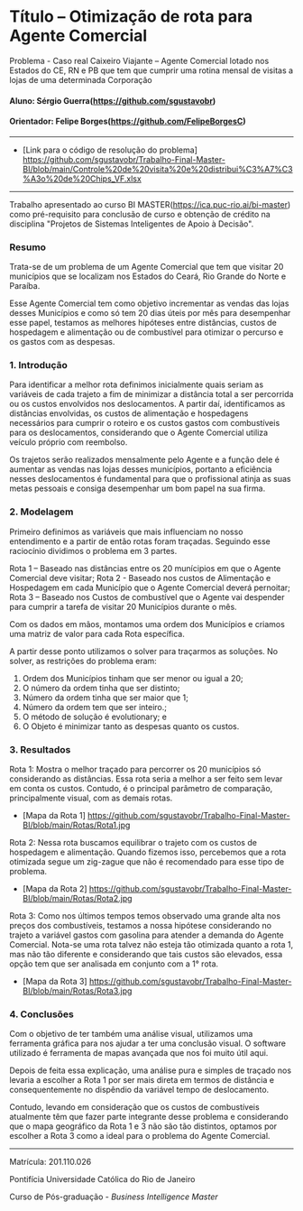 # Título – Otimização de rota para Agente Comercial

Problema - Caso real Caixeiro Viajante – Agente Comercial lotado nos Estados do CE, RN e PB que tem que cumprir uma rotina mensal de visitas a lojas de uma determinada Corporação

#### Aluno: Sérgio Guerra(https://github.com/sgustavobr)
#### Orientador: Felipe Borges(https://github.com/FelipeBorgesC)

---

- [Link para o código de resolução do problema] https://github.com/sgustavobr/Trabalho-Final-Master-BI/blob/main/Controle%20de%20visita%20e%20distribui%C3%A7%C3%A3o%20de%20Chips_VF.xlsx

---

Trabalho apresentado ao curso BI MASTER(https://ica.puc-rio.ai/bi-master) como pré-requisito para conclusão de curso e obtenção de crédito na disciplina "Projetos de Sistemas Inteligentes de Apoio à Decisão".

### Resumo

Trata-se de um problema de um Agente Comercial que tem que visitar 20 municípios que se localizam nos Estados do Ceará, Rio Grande do Norte e Paraíba.

Esse Agente Comercial tem como objetivo incrementar as vendas das lojas desses Municípios e como só tem 20 dias úteis por mês para desempenhar esse papel, testamos as melhores hipóteses entre distâncias, custos de hospedagem e alimentação ou de combustível para otimizar o percurso e os gastos com as despesas.


### 1. Introdução

Para identificar a melhor rota definimos inicialmente quais seriam as variáveis de cada trajeto a fim de minimizar a distância total a ser percorrida ou os custos envolvidos nos deslocamentos. A partir daí, identificamos as distâncias envolvidas, os custos de alimentação e hospedagens necessários para cumprir o roteiro e os custos gastos com combustíveis para os deslocamentos, considerando que o Agente Comercial utiliza veículo próprio com reembolso.

Os trajetos serão realizados mensalmente pelo Agente e a função dele é aumentar as vendas nas lojas desses municípios, portanto a eficiência nesses deslocamentos é fundamental para que o profissional atinja as suas metas pessoais e consiga desempenhar um bom papel na sua firma.


### 2. Modelagem

Primeiro definimos as variáveis que mais influenciam no nosso entendimento e a partir de então rotas foram traçadas. Seguindo esse raciocínio dividimos o problema em 3 partes.

Rota 1 – Baseado nas distâncias entre os 20 munícipios em que o Agente Comercial deve visitar;
Rota 2 - Baseado nos custos de Alimentação e Hospedagem em cada Município que o Agente Comercial deverá pernoitar;
Rota 3 – Baseado nos Custos de combustível que o Agente vai despender para cumprir a tarefa de visitar 20 Municípios durante o mês.


Com os dados em mãos, montamos uma ordem dos Municípios e criamos uma matriz de valor para cada Rota específica.

A partir desse ponto utilizamos o solver para traçarmos as soluções. No solver, as restrições do problema eram:

1.	Ordem dos Municípios tinham que ser menor ou igual a 20;
2.	O número da ordem tinha que ser distinto;
3.	Número da ordem tinha que ser maior que 1;
4.	Número da ordem tem que ser inteiro.;
5.	O método de solução é evolutionary; e
6.	O Objeto é minimizar tanto as despesas quanto os custos.


### 3. Resultados


Rota 1: Mostra o melhor traçado para percorrer os 20 municípios só considerando as distâncias. Essa rota seria a melhor a ser feito sem levar em conta os custos. Contudo, é o principal parâmetro de comparação, principalmente visual, com as demais rotas.

- [Mapa da Rota 1] https://github.com/sgustavobr/Trabalho-Final-Master-BI/blob/main/Rotas/Rota1.jpg


Rota 2: Nessa rota buscamos equilibrar o trajeto com os custos de hospedagem e alimentação. Quando fizemos isso, percebemos que a rota otimizada segue um zig-zague que não é recomendado para esse tipo de problema.

- [Mapa da Rota 2] https://github.com/sgustavobr/Trabalho-Final-Master-BI/blob/main/Rotas/Rota2.jpg


Rota 3: Como nos últimos tempos temos observado uma grande alta nos preços dos combustíveis, testamos a nossa hipótese considerando no trajeto a variável gastos com gasolina para atender a demanda do Agente Comercial. Nota-se uma rota talvez não esteja tão otimizada quanto a rota 1, mas não tão diferente e considerando que tais custos são elevados, essa opção tem que ser analisada em conjunto com a 1° rota.


- [Mapa da Rota 3] https://github.com/sgustavobr/Trabalho-Final-Master-BI/blob/main/Rotas/Rota3.jpg

### 4. Conclusões

Com o objetivo de ter também uma análise visual, utilizamos uma ferramenta gráfica para nos ajudar a ter uma conclusão visual. O software utilizado é ferramenta de mapas avançada que nos foi muito útil aqui.

Depois de feita essa explicação, uma análise pura e simples de traçado nos levaria a escolher a Rota 1 por ser mais direta em termos de distância e consequentemente no dispêndio da variável tempo de deslocamento.

Contudo, levando em consideração que os custos de combustíveis atualmente têm que fazer parte integrante desse problema e considerando que o mapa geográfico da Rota 1 e 3 não são tão distintos, optamos por escolher a Rota 3 como a ideal para o problema do Agente Comercial.

---

Matrícula: 201.110.026

Pontifícia Universidade Católica do Rio de Janeiro

Curso de Pós-graduação - *Business Intelligence Master*

